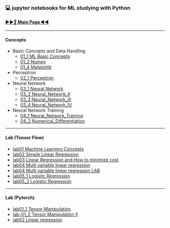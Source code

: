 ### 💻 jupyter notebooks for ML studying with Python
#### **[▶▶📕 Main Page◀◀](https://leecrossun.github.io/ml-study-python-jupyter-2022/)**
---
#### Concepts
+ Basic Concepts and Data Handling
    + [01_1 ML Basic Concepts](https://leecrossun.github.io/ml-study-python-jupyter-2022/ml_book/01_1_Basic_Concepts.html)
    + [01_2 Numpy](https://leecrossun.github.io/ml-study-python-jupyter-2022/ml_book/01_2_Numpy.html)
    + [01_4 Matplotlib](https://leecrossun.github.io/ml-study-python-jupyter-2022/ml_book/01_4_Matplotlib.html)
+ Perceptron
    + [02_1 Perceptron](https://leecrossun.github.io/ml-study-python-jupyter-2022/ml_book/02_1_Perceptron.html)
+ Neural Network
    + [03_1 Neural Network](https://leecrossun.github.io/ml-study-python-jupyter-2022/ml_book/03_1_Neural_Network.html)
    + [03_2 Neural_Network_II](https://leecrossun.github.io/ml-study-python-jupyter-2022/ml_book/03_2_Neural_Network_II.html)
    + [03_3 Neural_Network_III](https://leecrossun.github.io/ml-study-python-jupyter-2022/ml_book/03_3_Neural_Network_III.html)
    + [03_4 Neural_Network_IV](https://leecrossun.github.io/ml-study-python-jupyter-2022/ml_book/03_4_Neural_Network_IV.html)
+ Neural Network Training
    + [04_1 Neural_Network_Training](https://leecrossun.github.io/ml-study-python-jupyter-2022/ml_book/04_1_Neural_Network_Training.html)
    + [04_2 Numerical_Differentiation](https://leecrossun.github.io/ml-study-python-jupyter-2022/ml_book/04_2_Numerical_Differentiation.html)
    
---
#### Lab (Tensor Flow)
+ [lab01 Machine Learning Concepts](https://leecrossun.github.io/ml-study-python-jupyter-2022/tensor_flow/lab01_Machine_Learning_Concepts.html)
+ [lab02 Simple Linear Regression](https://leecrossun.github.io/ml-study-python-jupyter-2022/tensor_flow/lab02_Simple_Linear_Regression.html)
+ [lab03 Linear Regression and How to minimize cost](https://leecrossun.github.io/ml-study-python-jupyter-2022/tensor_flow/lab03_Linear_Regression_and_How_to_minimize_cost.html)
+ [lab04 Multi variable linear regression](https://leecrossun.github.io/ml-study-python-jupyter-2022/tensor_flow/lab04_Multi_variable_linear_regression.html)
+ [lab04 Multi variable linear regression LAB](https://leecrossun.github.io/ml-study-python-jupyter-2022/tensor_flow/lab04_Multi_variable_linear_regression_LAB.html)
+ [lab05_1 Logistic Regression](https://leecrossun.github.io/ml-study-python-jupyter-2022/tensor_flow/lab05_1_Logistic_Regression.html)
+ [lab05_2 Logistic Regression](https://leecrossun.github.io/ml-study-python-jupyter-2022/tensor_flow/lab05_2_Logistic_Regression.html)

---
#### Lab (Pytorch)
+ [lab01_1 Tensor Manipulation](https://leecrossun.github.io/ml-study-python-jupyter-2022/pytorch/lab01_1_Tensor_Manipulation.html)
+ [lab-01_2 Tensor Manipulation II](https://leecrossun.github.io/ml-study-python-jupyter-2022/pytorch/lab01_2_Tensor_ManipulationII.html)
+ [lab02 Linear regression](https://leecrossun.github.io/ml-study-python-jupyter-2022/pytorch/lab02_Linear_regression.html)